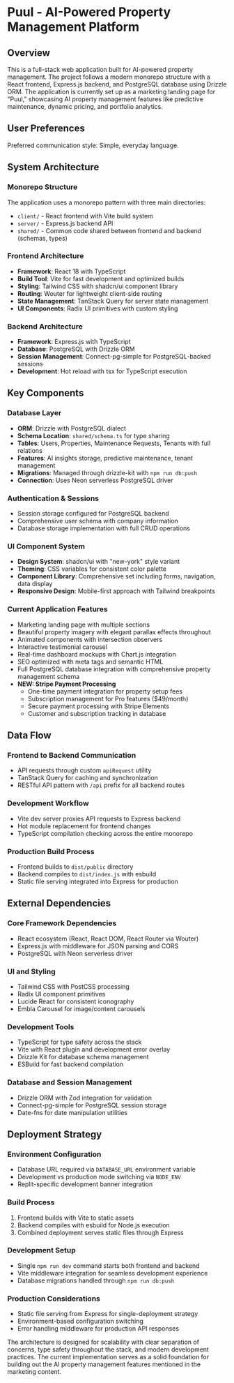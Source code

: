 # Puul - AI-Powered Property Management Platform

## Overview

This is a full-stack web application built for AI-powered property management. The project follows a modern monorepo structure with a React frontend, Express.js backend, and PostgreSQL database using Drizzle ORM. The application is currently set up as a marketing landing page for "Puul," showcasing AI property management features like predictive maintenance, dynamic pricing, and portfolio analytics.

## User Preferences

Preferred communication style: Simple, everyday language.

## System Architecture

### Monorepo Structure
The application uses a monorepo pattern with three main directories:
- `client/` - React frontend with Vite build system
- `server/` - Express.js backend API
- `shared/` - Common code shared between frontend and backend (schemas, types)

### Frontend Architecture
- **Framework**: React 18 with TypeScript
- **Build Tool**: Vite for fast development and optimized builds
- **Styling**: Tailwind CSS with shadcn/ui component library
- **Routing**: Wouter for lightweight client-side routing
- **State Management**: TanStack Query for server state management
- **UI Components**: Radix UI primitives with custom styling

### Backend Architecture
- **Framework**: Express.js with TypeScript
- **Database**: PostgreSQL with Drizzle ORM
- **Session Management**: Connect-pg-simple for PostgreSQL-backed sessions
- **Development**: Hot reload with tsx for TypeScript execution

## Key Components

### Database Layer
- **ORM**: Drizzle with PostgreSQL dialect
- **Schema Location**: `shared/schema.ts` for type sharing
- **Tables**: Users, Properties, Maintenance Requests, Tenants with full relations
- **Features**: AI insights storage, predictive maintenance, tenant management
- **Migrations**: Managed through drizzle-kit with `npm run db:push`
- **Connection**: Uses Neon serverless PostgreSQL driver

### Authentication & Sessions
- Session storage configured for PostgreSQL backend
- Comprehensive user schema with company information
- Database storage implementation with full CRUD operations

### UI Component System
- **Design System**: shadcn/ui with "new-york" style variant
- **Theming**: CSS variables for consistent color palette
- **Component Library**: Comprehensive set including forms, navigation, data display
- **Responsive Design**: Mobile-first approach with Tailwind breakpoints

### Current Application Features
- Marketing landing page with multiple sections
- Beautiful property imagery with elegant parallax effects throughout
- Animated components with intersection observers
- Interactive testimonial carousel
- Real-time dashboard mockups with Chart.js integration
- SEO optimized with meta tags and semantic HTML
- Full PostgreSQL database integration with comprehensive property management schema
- **NEW: Stripe Payment Processing**
  - One-time payment integration for property setup fees
  - Subscription management for Pro features ($49/month)
  - Secure payment processing with Stripe Elements
  - Customer and subscription tracking in database

## Data Flow

### Frontend to Backend Communication
- API requests through custom `apiRequest` utility
- TanStack Query for caching and synchronization
- RESTful API pattern with `/api` prefix for all backend routes

### Development Workflow
- Vite dev server proxies API requests to Express backend
- Hot module replacement for frontend changes
- TypeScript compilation checking across the entire monorepo

### Production Build Process
- Frontend builds to `dist/public` directory
- Backend compiles to `dist/index.js` with esbuild
- Static file serving integrated into Express for production

## External Dependencies

### Core Framework Dependencies
- React ecosystem (React, React DOM, React Router via Wouter)
- Express.js with middleware for JSON parsing and CORS
- PostgreSQL with Neon serverless driver

### UI and Styling
- Tailwind CSS with PostCSS processing
- Radix UI component primitives
- Lucide React for consistent iconography
- Embla Carousel for image/content carousels

### Development Tools
- TypeScript for type safety across the stack
- Vite with React plugin and development error overlay
- Drizzle Kit for database schema management
- ESBuild for fast backend compilation

### Database and Session Management
- Drizzle ORM with Zod integration for validation
- Connect-pg-simple for PostgreSQL session storage
- Date-fns for date manipulation utilities

## Deployment Strategy

### Environment Configuration
- Database URL required via `DATABASE_URL` environment variable
- Development vs production mode switching via `NODE_ENV`
- Replit-specific development banner integration

### Build Process
1. Frontend builds with Vite to static assets
2. Backend compiles with esbuild for Node.js execution
3. Combined deployment serves static files through Express

### Development Setup
- Single `npm run dev` command starts both frontend and backend
- Vite middleware integration for seamless development experience
- Database migrations handled through `npm run db:push`

### Production Considerations
- Static file serving from Express for single-deployment strategy
- Environment-based configuration switching
- Error handling middleware for production API responses

The architecture is designed for scalability with clear separation of concerns, type safety throughout the stack, and modern development practices. The current implementation serves as a solid foundation for building out the AI property management features mentioned in the marketing content.